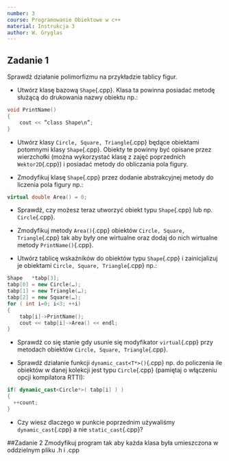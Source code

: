 ```yaml
---
number: 3
course: Programowanie Obiektowe w c++
material: Instrukcja 3
author: W. Gryglas
---
```


## Zadanie 1
Sprawdź działanie polimorfizmu na przykładzie tablicy figur.
* Utwórz klasę bazową `Shape`{.cpp}. Klasa ta powinna posiadać metodę służącą do drukowania nazwy obiektu np.:
```cpp
void PrintName()
{
	cout << ”class Shape\n”;
}
```

* Utwórz klasy `Circle, Square, Triangle`{.cpp} będące obiektami potomnymi klasy `Shape`{.cpp}. Obiekty te powinny być opisane przez wierzchołki (można wykorzystać klasę z zajęć poprzednich `Wektor2D`{.cpp}) i posiadać metody do obliczania pola figury.

* Zmodyfikuj klasę `Shape`{.cpp} przez dodanie abstrakcyjnej metody do liczenia pola figury np.:
```cpp
virtual double Area() = 0;
```

* Sprawdź, czy możesz teraz utworzyć obiekt typu `Shape`{.cpp} lub np. `Circle`{.cpp}.

* Zmodyfikuj metody `Area()`{.cpp} obiektów `Circle, Square, Triangle`{.cpp} tak aby były one wirtualne oraz dodaj do nich wirtualne metody `PrintName()`{.cpp}.

* Utwórz tablicę wskaźników do obiektów typu `Shape`{.cpp} i zainicjalizuj je obiektami `Circle, Square, Triangle`{.cpp} np.:
```cpp
Shape	*tabp[3];
tabp[0] = new Circle(…);
tabp[1] = new Triangle(…);
tabp[2] = new Square(…);
for ( int i=0; i<3; ++i)
{
    tabp[i]->PrintName();
    cout << tabp[i]->Area() << endl;
}
```

* Sprawdź co się stanie gdy usunie się modyfikator `virtual`{.cpp} przy metodach obiektów `Circle, Square, Triangle`{.cpp}.

* Sprawdź działanie funkcji `dynamic_cast<T*>()`{.cpp}  np. do policzenia ile obiektów w danej kolekcji jest typu `Circle`{.cpp} (pamiętaj o włączeniu opcji kompilatora RTTI):
```cpp
if( dynamic_cast<Circle*>( tabp[i] ) )
{
  ++count;
}
```

* Czy wiesz dlaczego w punkcie poprzednim używaliśmy `dynamic_cast`{.cpp} a nie `static_cast`{.cpp}?

##Zadanie 2
Zmodyfikuj program tak aby każda klasa była umieszczona w oddzielnym pliku .h i .cpp